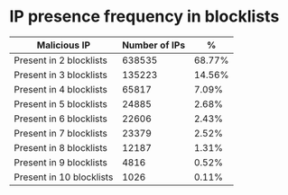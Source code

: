 # IP presence frequency in blocklists
| Malicious IP | Number of IPs | % |
|----|----|----|
| Present in 2 blocklists | 638535 | 68.77% |
| Present in 3 blocklists | 135223 | 14.56% |
| Present in 4 blocklists | 65817 | 7.09% |
| Present in 5 blocklists | 24885 | 2.68% |
| Present in 6 blocklists | 22606 | 2.43% |
| Present in 7 blocklists | 23379 | 2.52% |
| Present in 8 blocklists | 12187 | 1.31% |
| Present in 9 blocklists | 4816 | 0.52% |
| Present in 10 blocklists | 1026 | 0.11% |
